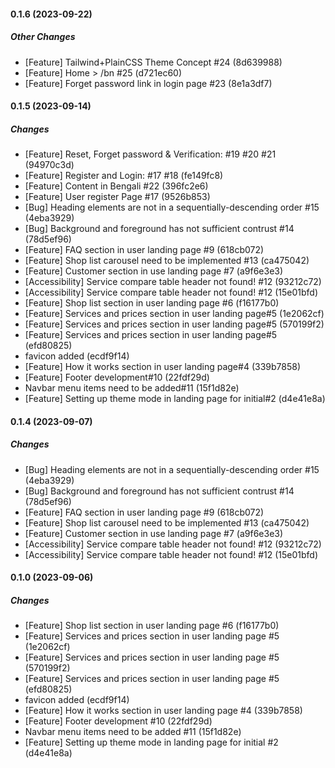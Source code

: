 #### 0.1.6 (2023-09-22)

##### Other Changes

*  [Feature] Tailwind+PlainCSS Theme Concept #24 (8d639988)
*  [Feature] Home > /bn #25 (d721ec60)
*  [Feature] Forget password link in login page #23 (8e1a3df7)

#### 0.1.5 (2023-09-14)

##### Changes

*  [Feature] Reset, Forget password & Verification: #19 #20 #21 (94970c3d)
*  [Feature] Register and Login: #17 #18 (fe149fc8)
*  [Feature] Content in Bengali #22 (396fc2e6)
*  [Feature] User register Page #17 (9526b853)
*  [Bug] Heading elements are not in a sequentially-descending order #15 (4eba3929)
*  [Bug] Background and foreground has not sufficient contrust #14 (78d5ef96)
*  [Feature] FAQ section in user landing page #9 (618cb072)
*  [Feature] Shop list carousel need to be implemented #13 (ca475042)
*  [Feature] Customer section in use landing page #7 (a9f6e3e3)
*  [Accessibility] Service compare table header not found! #12 (93212c72)
*  [Accessibility] Service compare table header not found! #12 (15e01bfd)
*  [Feature] Shop list section in user landing page #6 (f16177b0)
*  [Feature] Services and prices section in user landing page#5 (1e2062cf)
*  [Feature] Services and prices section in user landing page#5 (570199f2)
*  [Feature] Services and prices section in user landing page#5 (efd80825)
*  favicon added (ecdf9f14)
*  [Feature] How it works section in user landing page#4 (339b7858)
*  [Feature] Footer development#10 (22fdf29d)
*  Navbar menu items need to be added#11 (15f1d82e)
*  [Feature] Setting up theme mode in landing page for initial#2 (d4e41e8a)


#### 0.1.4 (2023-09-07)

##### Changes
*  [Bug] Heading elements are not in a sequentially-descending order #15 (4eba3929)
*  [Bug] Background and foreground has not sufficient contrust #14 (78d5ef96)
*  [Feature] FAQ section in user landing page #9 (618cb072)
*  [Feature] Shop list carousel need to be implemented #13 (ca475042)
*  [Feature] Customer section in use landing page #7 (a9f6e3e3)
*  [Accessibility] Service compare table header not found! #12 (93212c72)
*  [Accessibility] Service compare table header not found! #12 (15e01bfd)

#### 0.1.0 (2023-09-06)

##### Changes

*  [Feature] Shop list section in user landing page #6 (f16177b0)
*  [Feature] Services and prices section in user landing page #5 (1e2062cf)
*  [Feature] Services and prices section in user landing page #5 (570199f2)
*  [Feature] Services and prices section in user landing page #5 (efd80825)
*  favicon added (ecdf9f14)
*  [Feature] How it works section in user landing page #4 (339b7858)
*  [Feature] Footer development #10 (22fdf29d)
*  Navbar menu items need to be added #11 (15f1d82e)
*  [Feature] Setting up theme mode in landing page for initial #2 (d4e41e8a)

